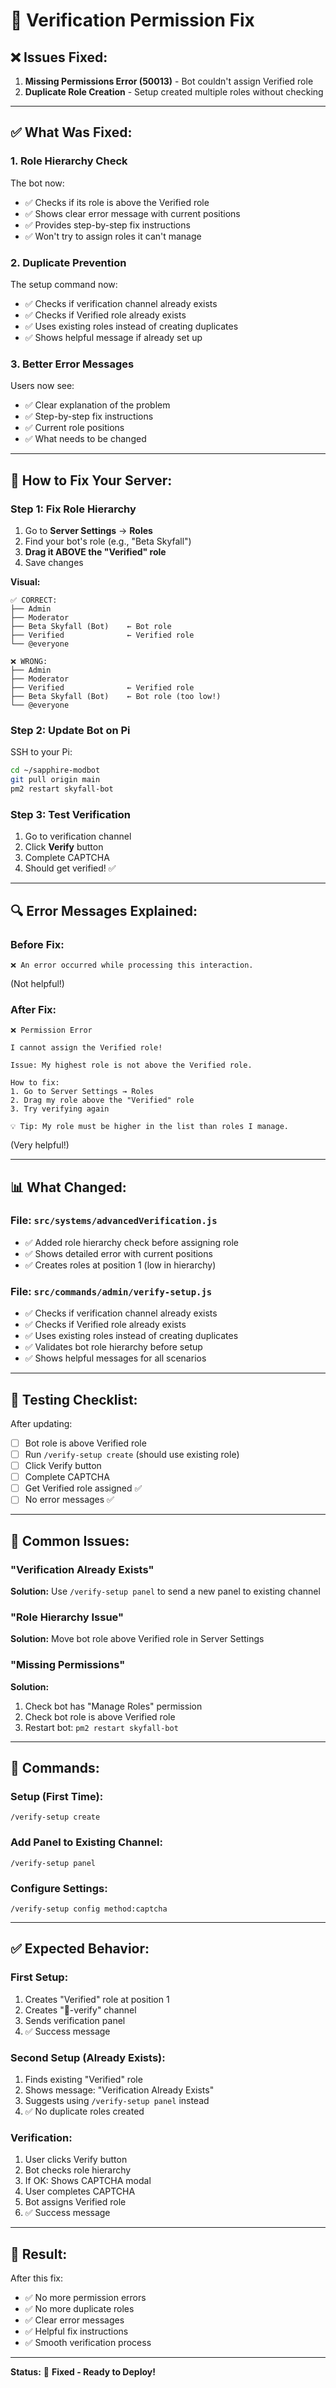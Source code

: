 # 🔧 Verification Permission Fix

## ❌ Issues Fixed:

1. **Missing Permissions Error (50013)** - Bot couldn't assign Verified role
2. **Duplicate Role Creation** - Setup created multiple roles without checking

---

## ✅ What Was Fixed:

### **1. Role Hierarchy Check**
The bot now:
- ✅ Checks if its role is above the Verified role
- ✅ Shows clear error message with current positions
- ✅ Provides step-by-step fix instructions
- ✅ Won't try to assign roles it can't manage

### **2. Duplicate Prevention**
The setup command now:
- ✅ Checks if verification channel already exists
- ✅ Checks if Verified role already exists
- ✅ Uses existing roles instead of creating duplicates
- ✅ Shows helpful message if already set up

### **3. Better Error Messages**
Users now see:
- ✅ Clear explanation of the problem
- ✅ Step-by-step fix instructions
- ✅ Current role positions
- ✅ What needs to be changed

---

## 🚀 How to Fix Your Server:

### **Step 1: Fix Role Hierarchy**

1. Go to **Server Settings** → **Roles**
2. Find your bot's role (e.g., "Beta Skyfall")
3. **Drag it ABOVE the "Verified" role**
4. Save changes

**Visual:**
```
✅ CORRECT:
├── Admin
├── Moderator
├── Beta Skyfall (Bot)    ← Bot role
├── Verified              ← Verified role
└── @everyone

❌ WRONG:
├── Admin
├── Moderator
├── Verified              ← Verified role
├── Beta Skyfall (Bot)    ← Bot role (too low!)
└── @everyone
```

### **Step 2: Update Bot on Pi**

SSH to your Pi:
```bash
cd ~/sapphire-modbot
git pull origin main
pm2 restart skyfall-bot
```

### **Step 3: Test Verification**

1. Go to verification channel
2. Click **Verify** button
3. Complete CAPTCHA
4. Should get verified! ✅

---

## 🔍 Error Messages Explained:

### **Before Fix:**
```
❌ An error occurred while processing this interaction.
```
(Not helpful!)

### **After Fix:**
```
❌ Permission Error

I cannot assign the Verified role!

Issue: My highest role is not above the Verified role.

How to fix:
1. Go to Server Settings → Roles
2. Drag my role above the "Verified" role
3. Try verifying again

💡 Tip: My role must be higher in the list than roles I manage.
```
(Very helpful!)

---

## 📊 What Changed:

### **File: `src/systems/advancedVerification.js`**
- ✅ Added role hierarchy check before assigning role
- ✅ Shows detailed error with current positions
- ✅ Creates roles at position 1 (low in hierarchy)

### **File: `src/commands/admin/verify-setup.js`**
- ✅ Checks if verification channel already exists
- ✅ Checks if Verified role already exists
- ✅ Uses existing roles instead of creating duplicates
- ✅ Validates bot role hierarchy before setup
- ✅ Shows helpful messages for all scenarios

---

## 🎯 Testing Checklist:

After updating:

- [ ] Bot role is above Verified role
- [ ] Run `/verify-setup create` (should use existing role)
- [ ] Click Verify button
- [ ] Complete CAPTCHA
- [ ] Get Verified role assigned ✅
- [ ] No error messages ✅

---

## 🚨 Common Issues:

### **"Verification Already Exists"**
**Solution:** Use `/verify-setup panel` to send a new panel to existing channel

### **"Role Hierarchy Issue"**
**Solution:** Move bot role above Verified role in Server Settings

### **"Missing Permissions"**
**Solution:** 
1. Check bot has "Manage Roles" permission
2. Check bot role is above Verified role
3. Restart bot: `pm2 restart skyfall-bot`

---

## 📝 Commands:

### **Setup (First Time):**
```
/verify-setup create
```

### **Add Panel to Existing Channel:**
```
/verify-setup panel
```

### **Configure Settings:**
```
/verify-setup config method:captcha
```

---

## ✅ Expected Behavior:

### **First Setup:**
1. Creates "Verified" role at position 1
2. Creates "🔐-verify" channel
3. Sends verification panel
4. ✅ Success message

### **Second Setup (Already Exists):**
1. Finds existing "Verified" role
2. Shows message: "Verification Already Exists"
3. Suggests using `/verify-setup panel` instead
4. ✅ No duplicate roles created

### **Verification:**
1. User clicks Verify button
2. Bot checks role hierarchy
3. If OK: Shows CAPTCHA modal
4. User completes CAPTCHA
5. Bot assigns Verified role
6. ✅ Success message

---

## 🎉 Result:

After this fix:
- ✅ No more permission errors
- ✅ No more duplicate roles
- ✅ Clear error messages
- ✅ Helpful fix instructions
- ✅ Smooth verification process

---

**Status:** 🔧 **Fixed - Ready to Deploy!**
